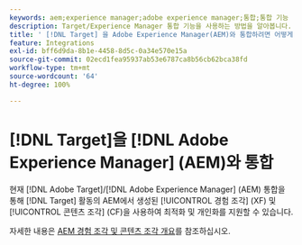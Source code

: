 ```yaml
---
keywords: aem;experience manager;adobe experience manager;통합;통합 기능
description: Target/Experience Manager 통합 기능을 사용하는 방법을 알아봅니다.
title: ' [!DNL Target] 을 Adobe Experience Manager(AEM)와 통합하려면 어떻게 합니까?'
feature: Integrations
exl-id: bff6d9da-8b1e-4458-8d5c-0a34e570e15a
source-git-commit: 02ecd1fea95937ab53e6787ca8b56cb62bca38fd
workflow-type: tm+mt
source-wordcount: '64'
ht-degree: 100%

---
```


# [!DNL Target]을 [!DNL Adobe Experience Manager] (AEM)와 통합

현재 [!DNL Adobe Target]/[!DNL Adobe Experience Manager] (AEM) 통합을 통해 [!DNL Target] 활동의 AEM에서 생성된 [!UICONTROL 경험 조각] (XF) 및 [!UICONTROL 콘텐츠 조각] (CF)을 사용하여 최적화 및 개인화를 지원할 수 있습니다.

자세한 내용은 [AEM 경험 조각 및 콘텐츠 조각 개요](/help/main/c-integrating-target-with-mac/aem/aem-experience-and-content-fragments.md)를 참조하십시오.
